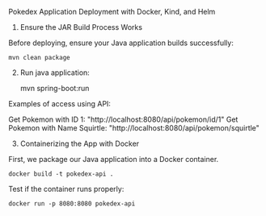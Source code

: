 Pokedex Application Deployment with Docker, Kind, and Helm

1. Ensure the JAR Build Process Works

Before deploying, ensure your Java application builds successfully:

    mvn clean package

2. Run java application:

    mvn spring-boot:run


Examples of access using API:

Get Pokemon with ID 1: "http://localhost:8080/api/pokemon/id/1"
Get Pokemon with Name Squirtle: "http://localhost:8080/api/pokemon/squirtle"
    

3. Containerizing the App with Docker

First, we package our Java application into a Docker container.

    docker build -t pokedex-api .

Test if the container runs properly:

    docker run -p 8080:8080 pokedex-api




